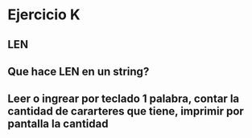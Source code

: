 # Ejercicio K

## LEN 
## Que hace LEN en un string?

## Leer o ingrear por teclado 1 palabra, contar la cantidad de cararteres que tiene, imprimir por pantalla la cantidad
